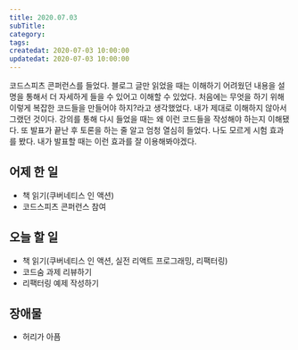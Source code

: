 ```yaml
---
title: 2020.07.03
subTitle:
category:
tags:
createdat: 2020-07-03 10:00:00
updatedat: 2020-07-03 10:00:00
---
```


코드스피츠 콘퍼런스를 들었다. 블로그 글만 읽었을 때는 이해하기 어려웠던 내용을 설명을 통해서 더 자세하게 들을 수 있어고 이해할 수 있었다. 처음에는 무엇을 하기 위해 이렇게 복잡한 코드들을 만들어야 하지?라고 생각했었다. 내가 제대로 이해하지 않아서 그랬던 것이다. 강의를 통해 다시 들었을 때는 왜 이런 코드들을 작성해야 하는지 이해됐다. 또 발표가 끝난 후 토론을 하는 줄 알고 엄청 열심히 들었다. 나도 모르게 시험 효과를 봤다. 내가 발표할 때는 이런 효과를 잘 이용해봐야겠다.

## 어제 한 일

* 책 읽기(쿠버네티스 인 액션)
* 코드스피츠 콘퍼런스 참여

## 오늘 할 일

* 책 읽기(쿠버네티스 인 액션, 실전 리액트 프로그래밍, 리팩터링)
* 코드숨 과제 리뷰하기
* 리팩터링 예제 작성하기

## 장애물

* 허리가 아픔
